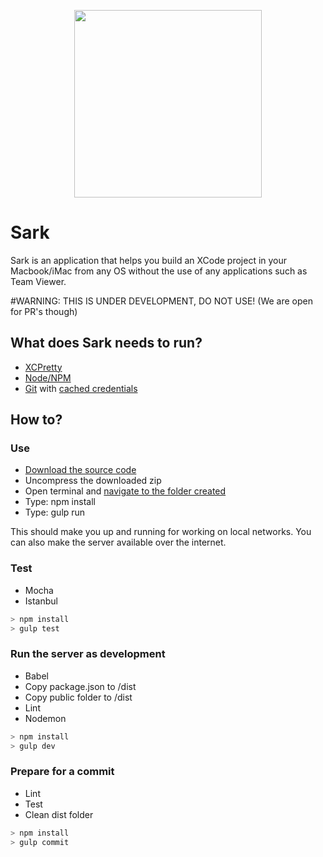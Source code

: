 

<p align="center">
  <img align="center" src="http://i.imgur.com/kVhbYz1.jpg" width="300" height="300">
</p>

# Sark

Sark is an application that helps you build an XCode project in your Macbook/iMac from any OS without the use of any applications such as Team Viewer.

#WARNING: THIS IS UNDER DEVELOPMENT, DO NOT USE! (We are open for PR's though)

## What does Sark needs to run?

- [XCPretty](https://github.com/supermarin/xcpretty)
- [Node/NPM](https://nodejs.org/en/)
- [Git](https://git-scm.com/book/en/v2/Getting-Started-Installing-Git) with [cached credentials](https://help.github.com/articles/caching-your-github-password-in-git/)

## How to?

### Use

- [Download the source code](https://github.com/lorenzopicoli/Sark/archive/master.zip)
- Uncompress the downloaded zip
- Open terminal and [navigate to the folder created](http://stackoverflow.com/questions/9547730/how-to-navigate-to-to-different-directories-in-the-terminal-mac)
- Type: npm install
- Type: gulp run

This should make you up and running for working on local networks. You can also make the server available over the internet.

### Test

- Mocha
- Istanbul

```javascript
> npm install
> gulp test
```

### Run the server as development

- Babel
- Copy package.json to /dist
- Copy public folder to /dist
- Lint
- Nodemon

```javascript
> npm install
> gulp dev
```

### Prepare for a commit

- Lint
- Test
- Clean dist folder

```javascript
> npm install
> gulp commit
```



